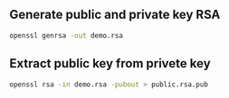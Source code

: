 ## Generate public and private key RSA

```bash
openssl genrsa -out demo.rsa
```

## Extract public key from privete key

```bash
openssl rsa -in demo.rsa -pubout > public.rsa.pub
```

